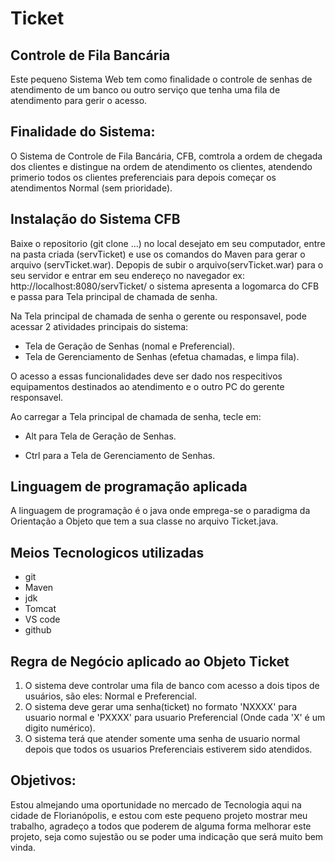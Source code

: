 # Ticket
## Controle de Fila Bancária

Este pequeno Sistema Web tem como finalidade o controle de senhas de atendimento de um banco ou outro serviço que tenha uma fila de atendimento para gerir o acesso.

## Finalidade do Sistema:
O Sistema de Controle de Fila Bancária, CFB, comtrola a ordem de chegada dos clientes e distingue na ordem de atendimento os clientes, atendendo primerio todos os clientes preferenciais para depois começar os atendimentos Normal (sem prioridade).

## Instalação do Sistema CFB
Baixe o repositorio (git clone ...) no local desejato em seu computador, entre na pasta criada (servTicket) e use os comandos do Maven para gerar o arquivo (servTicket.war).
Depopis de subir o arquivo(servTicket.war) para o seu servidor e entrar em seu endereço no navegador ex: http://localhost:8080/servTicket/ o sistema apresenta a logomarca do CFB e passa para Tela principal de chamada de senha.

Na Tela principal de chamada de senha o gerente ou responsavel, pode acessar 2 atividades principais do sistema:

 * Tela de Geração de Senhas (nomal e Preferencial).
 * Tela de Gerenciamento de Senhas (efetua chamadas, e limpa fila).

 O acesso a essas funcionalidades deve ser dado nos respecitivos equipamentos destinados ao atendimento e o outro PC do gerente responsavel.

 Ao carregar a Tela principal de chamada de senha, tecle em:

 - Alt para Tela de Geração de Senhas.

 - Ctrl para a Tela de Gerenciamento de Senhas.


## Linguagem de programação aplicada
A linguagem de programação é o java onde emprega-se o paradigma da Orientação a Objeto que tem a sua classe no arquivo Ticket.java.

## Meios Tecnologicos utilizadas
* git
* Maven
* jdk
* Tomcat
* VS code
* github




## Regra de Negócio aplicado ao Objeto Ticket
1. O sistema deve controlar uma fila de banco com acesso a dois tipos de usuários, são eles: Normal e Preferencial.
2. O sistema deve gerar uma senha(ticket) no formato 'NXXXX' para usuario normal e 'PXXXX' para usuario Preferencial (Onde cada 'X' é um digito numérico).
3. O sistema terá que atender somente uma senha de usuario normal depois que todos os usuarios Preferenciais estiverem sido atendidos.


## Objetivos:
Estou almejando uma oportunidade no mercado de Tecnologia aqui na cidade de Florianópolis, e estou com este pequeno projeto mostrar meu trabalho, agradeço a todos que poderem de alguma forma melhorar este projeto, seja como sujestão ou se poder uma indicação que será muito bem vinda.

